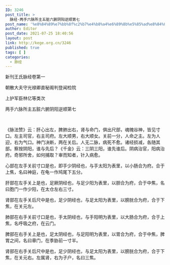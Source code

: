 ```yaml
---
ID: 3246
post_title: >
  脉经·两手六脉所主五脏六腑阴阳逆顺第七
post_name: '%e8%84%89%e7%bb%8f%c2%b7%e4%b8%a4%e6%89%8b%e5%85%ad%e8%84%89%e6%89%80%e4%b8%bb%e4%ba%94%e8%84%8f%e5%85%ad%e8%85%91%e9%98%b4%e9%98%b3%e9%80%86%e9%a1%ba%e7%ac%ac%e4%b8%83'
author: Editor
post_date: 2021-07-25 18:40:56
layout: post
link: http://kege.org.cn/3246
published: true
tags: [ ]
categories:
  - 脉经
---
```

新刊王氏脉经卷第一

朝散大夫守光禄卿直秘阁判登闻检院

上护军臣林亿等类次

两手六脉所主五脏六腑阴阳逆顺第七

&nbsp;
<p class="content">《脉法赞》云：肝心出左，脾肺出右，肾与命门，俱出尺部，魂魄谷神，皆见寸口。左主司官，右主司府。左大顺男，右大顺女。关前一分，人命之主。左为人迎，右为气口。神门决断，两在关后。人无二脉，病死不愈。诸经损减，各随其部。察按阴阳，谁与先后？<span class="emphasis_small">《千金》云：三阴三阳，谁先谁后。</span>阴病治官，阳病治府。奇邪所舍，如何捕取？审而知者，针入病愈。</p>
<p class="content">心部在左手关前寸口是也，即手少阴经也，与手太阳为表里，以小肠合为府。合于上焦，名曰神庭，在龟<span class="emphasis_small">一作鸠</span>尾下五分。</p>
<p class="content">肝部在左手关上是也，足厥阴经也，与足少阳为表里，以胆合为府，合于中焦，名曰胞门<span class="emphasis_small">一作少阳，</span>在太仓左右三寸。</p>
<p class="content">肾部在左手关后尺中是也，足少阴经也，与足太阳为表里，以膀胱合为府，合于下焦，在关元左。</p>
<p class="content">肺部在右手关前寸口是也，手太阴经也，与手阳明为表里，以大肠合为府，合于上焦，名呼吸之府，在云门。</p>
<p class="content">脾部在右手关上是也，足太阴经也，与足阳明为表里，以胃合为府，合于中焦，脾胃之间，名曰章门，在季胁前一寸半。</p>
<p class="content">肾部在右手关后尺中是也，足少阴经也，与足太阳为表里，以膀胱合为府，合于下焦，在关元右。左属肾，右为子户，名曰三焦。</p>
